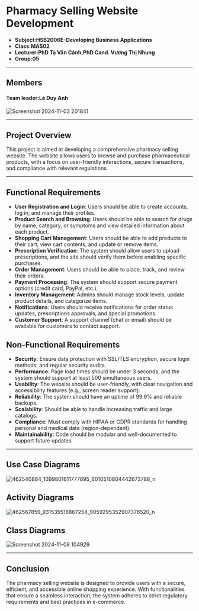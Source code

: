 # Pharmacy Selling Website Development
- **Subject:HSB2006E-Developing Business Applications**
- **Class:MAS02**
- **Lecturer:PhD Tạ Văn Cánh,PhD Cand. Vương Thị Nhung**
- **Group:05**

---

## Members
#### Team leader:Lê Duy Anh
![Screenshot 2024-11-03 201841](https://github.com/user-attachments/assets/a2714b1b-6ba3-4889-85fd-366598b6bf54)

---

## Project Overview

This project is aimed at developing a comprehensive pharmacy selling website. The website allows users to browse and purchase pharmaceutical products, with a focus on user-friendly interactions, secure transactions, and compliance with relevant regulations.


---
## Functional Requirements


- **User Registration and Login**: Users should be able to create accounts, log in, and manage their profiles.
- **Product Search and Browsing**: Users should be able to search for drugs by name, category, or symptoms and view detailed information about each product.
- **Shopping Cart Management**: Users should be able to add products to their cart, view cart contents, and update or remove items.
- **Prescription Verification**: The system should allow users to upload prescriptions, and the site should verify them before enabling specific purchases.
- **Order Management**: Users should be able to place, track, and review their orders.
- **Payment Processing**: The system should support secure payment options (credit card, PayPal, etc.).
- **Inventory Management**: Admins should manage stock levels, update product details, and categorize items.
- **Notifications**: Users should receive notifications for order status updates, prescriptions approvals, and special promotions.
- **Customer Support**: A support channel (chat or email) should be available for customers to contact support.




## Non-Functional Requirements

- **Security**: Ensure data protection with SSL/TLS encryption, secure login methods, and regular security audits.
- **Performance**: Page load times should be under 3 seconds, and the system should support at least 500 simultaneous users.
- **Usability**: The website should be user-friendly, with clear navigation and accessibility features (e.g., screen reader support).
- **Reliability**: The system should have an uptime of 99.9% and reliable backups.
- **Scalability**: Should be able to handle increasing traffic and large catalogs.
- **Compliance**: Must comply with HIPAA or GDPR standards for handling personal and medical data (region-dependent).
- **Maintainability**: Code should be modular and well-documented to support future updates.

---

## Use Case Diagrams

![462540884_1099801611777895_6010510804442673786_n](https://github.com/user-attachments/assets/c4dffc90-264c-4bd8-8f0d-f683704f58c7)




## Activity Diagrams

![462567859_931535518867254_9059295352907376520_n](https://github.com/user-attachments/assets/d164ae86-d614-4c6e-aade-123ad9fe5911)


## Class Diagrams

![Screenshot 2024-11-08 104929](https://github.com/user-attachments/assets/92807674-9c35-4bb0-84f0-464c7e56fb92)

---

## Conclusion

The pharmacy selling website is designed to provide users with a secure, efficient, and accessible online shopping experience. With functionalities that ensure a seamless interaction, the system adheres to strict regulatory requirements and best practices in e-commerce.


